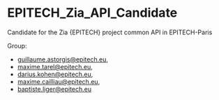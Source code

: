 # EPITECH_Zia_API_Candidate

Candidate for the Zia {EPITECH} project common API in EPITECH-Paris

Group:

- guillaume.astorgis@epitech.eu,
- maxime.tarel@epitech.eu,
- darius.kohen@epitech.eu,
- maxime.cailliau@epitech.eu,
- baptiste.liger@epitech.eu
